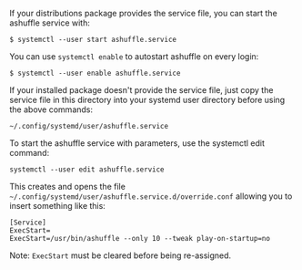 If your distributions package provides the service file, you can start the
ashuffle service with:

    $ systemctl --user start ashuffle.service

You can use `systemctl enable` to autostart ashuffle on every login:

    $ systemctl --user enable ashuffle.service

If your installed package doesn't provide the service file, just copy the
service file in this directory into your systemd user directory before using
the above commands:

    ~/.config/systemd/user/ashuffle.service

To start the ashuffle service with parameters, use the systemctl edit command:

    systemctl --user edit ashuffle.service

This creates and opens the file
`~/.config/systemd/user/ashuffle.service.d/override.conf` allowing you to
insert something like this:

```
[Service]
ExecStart=
ExecStart=/usr/bin/ashuffle --only 10 --tweak play-on-startup=no
```

Note: `ExecStart` must be cleared before being re-assigned.
